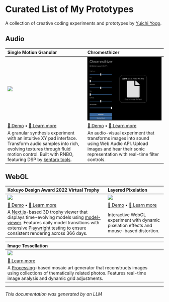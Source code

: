 # Curated List of My Prototypes

A collection of creative coding experiments and prototypes by [Yuichi Yogo](https://github.com/yuichkun).


## Audio

| Single Motion Granular | Chromesthizer |
|:----------------------|:---------------|
| ![](https://raw.githubusercontent.com/yuichkun/kentaro-granular-web/master/single-motion-granular.gif) | ![](https://raw.githubusercontent.com/yuichkun/chromesthizer/master/chromesthizer.gif) |
| [🔗 Demo](https://kentaro-granular-web.vercel.app/) • [📝 Learn more](https://github.com/yuichkun/kentaro-granular-web/blob/master/README.md) | [🔗 Demo](https://chromesthizer.vercel.app/) • [📝 Learn more](https://github.com/yuichkun/chromesthizer/blob/master/README.md) |
| A granular synthesis experiment with an intuitive XY pad interface. Transform audio samples into rich, evolving textures through fluid motion control. Built with RNBO, featuring DSP by [kentaro tools](https://kentaro.tools/). | An audio-visual experiment that transforms images into sound using Web Audio API. Upload images and hear their sonic representation with real-time filter controls. |

## WebGL

| Kokuyo Design Award 2022 Virtual Trophy | Layered Pixelation |
|:----------------------------------------|:------------------|
| <img src="./assets/kokuyo-design-award-2022.gif" width="500"> | <img src="./prototypes/layered-pixelation/screenshot.gif" width="500"> |
| [🔗 Demo](https://www.kokuyo.co.jp/trophy2022/) • [📝 Learn more](https://yogo-management-office.com/works/kokuyo-design-award-2022) | [🔗 Demo](https://layered-pixelation.vercel.app/) • [📝 Learn more](./prototypes/layered-pixelation/README.md) |
| A [Next.js](https://nextjs.org/)-based 3D trophy viewer that displays time-evolving models using [model-viewer](https://modelviewer.dev/). Features daily model transitions with extensive [Playwright](https://playwright.dev/) testing to ensure consistent rendering across 366 days. | Interactive WebGL experiment with dynamic pixelation effects and mouse-based distortion. |

| Image Tessellation | |
|:------------------|:------------------|
| <img src="https://raw.githubusercontent.com/yuichkun/mosaic-by-image-gathering/master/image-tessellation.gif" width="500"> | |
| [📝 Learn more](https://github.com/yuichkun/mosaic-by-image-gathering/blob/master/README.md) | |
| A [Processing](https://processing.org/)-based mosaic art generator that reconstructs images using collections of thematically related photos. Features real-time image analysis and dynamic grid adjustments. | |

---
*This documentation was generated by an LLM*
